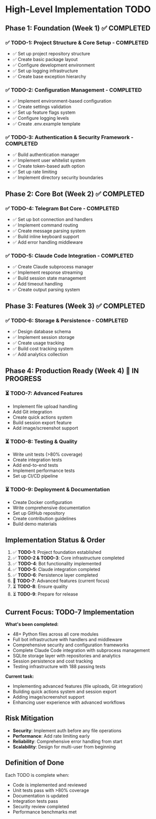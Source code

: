 # High-Level Implementation TODO

## Phase 1: Foundation (Week 1) ✅ COMPLETED

### ✅ TODO-1: Project Structure & Core Setup - COMPLETED
- ✅ Set up project repository structure
- ✅ Create basic package layout
- ✅ Configure development environment
- ✅ Set up logging infrastructure
- ✅ Create base exception hierarchy

### ✅ TODO-2: Configuration Management - COMPLETED
- ✅ Implement environment-based configuration
- ✅ Create settings validation
- ✅ Set up feature flags system
- ✅ Configure logging levels
- ✅ Create .env.example template

### ✅ TODO-3: Authentication & Security Framework - COMPLETED
- ✅ Build authentication manager
- ✅ Implement user whitelist system
- ✅ Create token-based auth option
- ✅ Set up rate limiting
- ✅ Implement directory security boundaries

## Phase 2: Core Bot (Week 2) ✅ COMPLETED

### ✅ TODO-4: Telegram Bot Core - COMPLETED
- ✅ Set up bot connection and handlers
- ✅ Implement command routing
- ✅ Create message parsing system
- ✅ Build inline keyboard support
- ✅ Add error handling middleware

### ✅ TODO-5: Claude Code Integration - COMPLETED
- ✅ Create Claude subprocess manager
- ✅ Implement response streaming
- ✅ Build session state management
- ✅ Add timeout handling
- ✅ Create output parsing system

## Phase 3: Features (Week 3) ✅ COMPLETED

### ✅ TODO-6: Storage & Persistence - COMPLETED
- ✅ Design database schema
- ✅ Implement session storage
- ✅ Create usage tracking
- ✅ Build cost tracking system
- ✅ Add analytics collection

## Phase 4: Production Ready (Week 4) 🔄 IN PROGRESS

### ⏳ TODO-7: Advanced Features
- Implement file upload handling
- Add Git integration
- Create quick actions system
- Build session export feature
- Add image/screenshot support

### ⏳ TODO-8: Testing & Quality
- Write unit tests (>80% coverage)
- Create integration tests
- Add end-to-end tests
- Implement performance tests
- Set up CI/CD pipeline

### ⏳ TODO-9: Deployment & Documentation
- Create Docker configuration
- Write comprehensive documentation
- Set up GitHub repository
- Create contribution guidelines
- Build demo materials

## Implementation Status & Order

1. ✅ **TODO-1**: Project foundation established
2. ✅ **TODO-2 & TODO-3**: Core infrastructure completed
3. ✅ **TODO-4**: Bot functionality implemented
4. ✅ **TODO-5**: Claude integration completed
5. ✅ **TODO-6**: Persistence layer completed
6. 🔄 **TODO-7**: Advanced features (current focus)
7. ⏳ **TODO-8**: Ensure quality
8. ⏳ **TODO-9**: Prepare for release

## Current Focus: TODO-7 Implementation

**What's been completed:**
- 48+ Python files across all core modules
- Full bot infrastructure with handlers and middleware
- Comprehensive security and configuration frameworks
- Complete Claude Code integration with subprocess management
- SQLite storage layer with repositories and analytics
- Session persistence and cost tracking
- Testing infrastructure with 188 passing tests

**Current task:**
- Implementing advanced features (file uploads, Git integration)
- Building quick actions system and session export
- Adding image/screenshot support
- Enhancing user experience with advanced workflows

## Risk Mitigation

- **Security**: Implement auth before any file operations
- **Performance**: Add rate limiting early
- **Reliability**: Comprehensive error handling from start
- **Scalability**: Design for multi-user from beginning

## Definition of Done

Each TODO is complete when:
- Code is implemented and reviewed
- Unit tests pass with >80% coverage
- Documentation is updated
- Integration tests pass
- Security review completed
- Performance benchmarks met